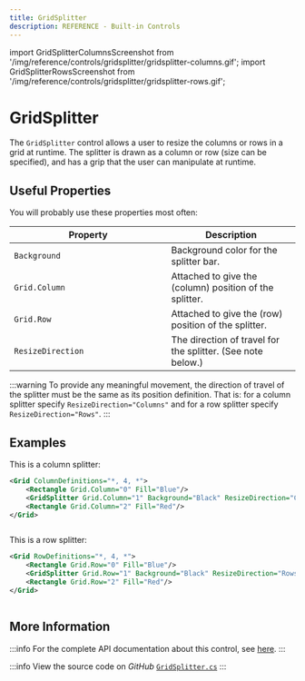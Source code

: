```yaml
---
title: GridSplitter
description: REFERENCE - Built-in Controls
---
```


import GridSplitterColumnsScreenshot from '/img/reference/controls/gridsplitter/gridsplitter-columns.gif';
import GridSplitterRowsScreenshot from '/img/reference/controls/gridsplitter/gridsplitter-rows.gif';

# GridSplitter

The `GridSplitter` control allows a user to resize the columns or rows in a grid at runtime. The splitter is drawn as a column or row (size can be specified), and has a grip that the user can manipulate at runtime.

## Useful Properties

You will probably use these properties most often:

<table><thead><tr><th width="261">Property</th><th>Description</th></tr></thead><tbody><tr><td><code>Background</code></td><td>Background color for the splitter bar.</td></tr><tr><td><code>Grid.Column</code></td><td>Attached to give the (column) position of the splitter.</td></tr><tr><td><code>Grid.Row</code></td><td>Attached to give the (row) position of the splitter.</td></tr><tr><td><code>ResizeDirection</code></td><td>The direction of travel for the splitter. (See note below.)</td></tr></tbody></table>

:::warning
To provide any meaningful movement, the direction of travel of the splitter must be the same as its position definition. That is: for a column splitter specify `ResizeDirection="Columns"` and for a row splitter specify `ResizeDirection="Rows"`.
:::

## Examples

This is a column splitter:

```xml
<Grid ColumnDefinitions="*, 4, *">
    <Rectangle Grid.Column="0" Fill="Blue"/>
    <GridSplitter Grid.Column="1" Background="Black" ResizeDirection="Columns"/>
    <Rectangle Grid.Column="2" Fill="Red"/>
</Grid>
```

<img src={GridSplitterColumnsScreenshot} alt=""/>

This is a row splitter:

```xml
<Grid RowDefinitions="*, 4, *">
    <Rectangle Grid.Row="0" Fill="Blue"/>
    <GridSplitter Grid.Row="1" Background="Black" ResizeDirection="Rows"/>
    <Rectangle Grid.Row="2" Fill="Red"/>
</Grid>
```

<img src={GridSplitterRowsScreenshot} alt=""/>

## More Information

:::info
For the complete API documentation about this control, see [here](https://api-docs.avaloniaui.net/docs/T_Avalonia_Controls_GridSplitter).
:::

:::info
View the source code on _GitHub_ [`GridSplitter.cs`](https://github.com/AvaloniaUI/Avalonia/blob/master/src/Avalonia.Controls/GridSplitter.cs)
:::